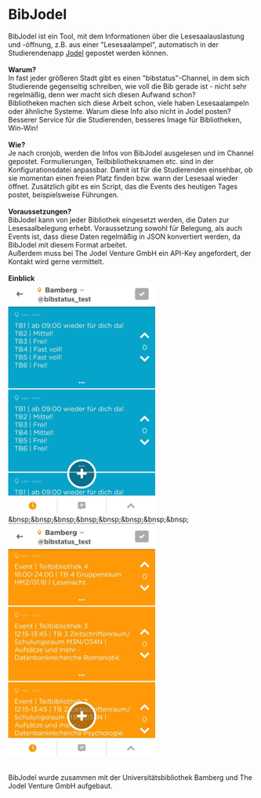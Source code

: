 # BibJodel
BibJodel ist ein Tool, mit dem Informationen über die Lesesaalauslastung und -öffnung, z.B. aus einer "Lesesaalampel", automatisch in der Studierendenapp <a href="https://jodel.com/" target="_blank">Jodel</a> gepostet werden können.
<br><br>
<b>Warum?</b><br>
In fast jeder größeren Stadt gibt es einen "bibstatus"-Channel, in dem sich Studierende gegenseitig schreiben, wie voll die Bib gerade ist - nicht sehr regelmäßig, denn wer macht sich diesen Aufwand schon?
<br>Bibliotheken machen sich diese Arbeit schon, viele haben Lesesaalampeln oder ähnliche Systeme. Warum diese Info also nicht in Jodel posten? Besserer Service für die Studierenden, besseres Image für Bibliotheken, Win-Win!
<br><br>
<b>Wie?</b><br>
Je nach cronjob, werden die Infos von BibJodel ausgelesen und im Channel gepostet. Formulierungen, Teilbibliotheksnamen etc. sind in der Konfigurationsdatei anpassbar. Damit ist für die Studierenden einsehbar, ob sie momentan einen freien Platz finden bzw. wann der Lesesaal wieder öffnet. Zusätzlich gibt es ein Script, das die Events des heutigen Tages postet, beispielsweise Führungen.
<br><br>
<b>Voraussetzungen?</b><br>
BibJodel kann von jeder Bibliothek eingesetzt werden, die Daten zur Lesesaalbelegung erhebt. Voraussetzung sowohl für Belegung, als auch Events ist, dass diese Daten regelmäßig in JSON konvertiert werden, da BibJodel mit diesem Format arbeitet.<br>
Außerdem muss bei The Jodel Venture GmbH ein API-Key angefordert, der Kontakt wird gerne vermittelt.
<br><br>
<b>Einblick</b><br>
<img src="https://github.com/LuisMossburger/BibJodel/blob/master/jodelBelegung.jpeg" width=300px>&bnsp;&bnsp;&bnsp;&bnsp;&bnsp;&bnsp;&bnsp;&bnsp;
<img src="https://github.com/LuisMossburger/BibJodel/blob/master/jodelEvents.jpeg" width=300px>
<br><br><br>
BibJodel wurde zusammen mit der Universitätsbibliothek Bamberg und The Jodel Venture GmbH aufgebaut.
